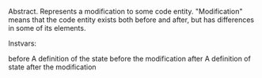 Abstract. Represents a modification to some code entity. "Modification" means that the code entity exists both before and after, but has differences in some of its elements.

Instvars:

before		A definition of the state before the modification
after		A definition of state after the modification